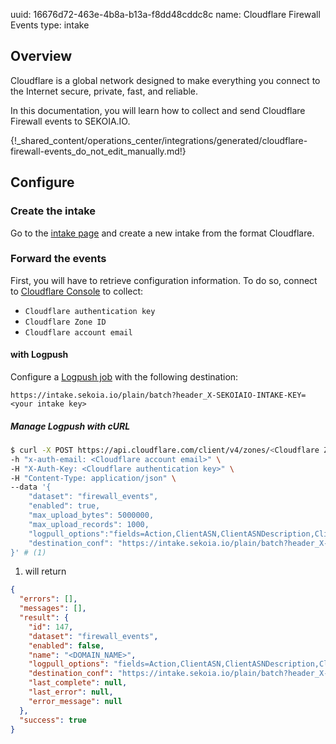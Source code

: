 uuid: 16676d72-463e-4b8a-b13a-f8dd48cddc8c
name: Cloudflare Firewall Events
type: intake

## Overview

Cloudflare is a global network designed to make everything you connect to the Internet secure, private, fast, and reliable.

In this documentation, you will learn how to collect and send Cloudflare Firewall events to SEKOIA.IO.

{!_shared_content/operations_center/integrations/generated/cloudflare-firewall-events_do_not_edit_manually.md!}

## Configure

### Create the intake

Go to the [intake page](https://app.sekoia.io/operations/intakes) and create a new intake from the format Cloudflare.

### Forward the events

First, you will have to retrieve configuration information.
To do so, connect to [Cloudflare Console](https://dash.cloudflare.com/) to collect:

- `Cloudflare authentication key`
- `Cloudflare Zone ID`
- `Cloudflare account email`

#### with Logpush

Configure a [Logpush job](https://developers.cloudflare.com/logs/reference/logpush-api-configuration/) with the following destination:

`https://intake.sekoia.io/plain/batch?header_X-SEKOIAIO-INTAKE-KEY=<your intake key>`


##### Manage Logpush with cURL

```bash
$ curl -X POST https://api.cloudflare.com/client/v4/zones/<Cloudflare Zone ID>/logpush/jobs \
-h "x-auth-email: <Cloudflare account email>" \
-H "X-Auth-Key: <Cloudflare authentication key>" \
-H "Content-Type: application/json" \
--data '{
    "dataset": "firewall_events",
    "enabled": true,
    "max_upload_bytes": 5000000,
    "max_upload_records": 1000,
    "logpull_options":"fields=Action,ClientASN,ClientASNDescription,ClientCountry,ClientIP,ClientIPClass,ClientRefererHost,ClientRefererPath,ClientRefererQuery,ClientRefererScheme,ClientRequestHost,ClientRequestMethod,ClientRequestPath,ClientRequestProtocol,ClientRequestQuery,ClientRequestScheme,ClientRequestUserAgent,Datetime,EdgeColoCode,EdgeResponseStatus,Kind,MatchIndex,Metadata,OriginResponseStatus,OriginatorRayID,RayID,RuleID,Source&timestamps=rfc3339",
    "destination_conf": "https://intake.sekoia.io/plain/batch?header_X-SEKOIAIO-INTAKE-KEY=<INTAKE KEY>"
}' # (1)
```

1. will return
```json
{
  "errors": [],
  "messages": [],
  "result": {
    "id": 147,
    "dataset": "firewall_events",
    "enabled": false,
    "name": "<DOMAIN_NAME>",
    "logpull_options": "fields=Action,ClientASN,ClientASNDescription,ClientCountry,ClientIP,ClientIPClass,ClientRefererHost,ClientRefererPath,ClientRefererQuery,ClientRefererScheme,ClientRequestHost,ClientRequestMethod,ClientRequestPath,ClientRequestProtocol,ClientRequestQuery,ClientRequestScheme,ClientRequestUserAgent,Datetime,EdgeColoCode,EdgeResponseStatus,Kind,MatchIndex,Metadata,OriginResponseStatus,OriginatorRayID,RayID,RuleID,Source&timestamps=rfc3339",
    "destination_conf": "https://intake.sekoia.io/plain/batch?header_X-SEKOIAIO-INTAKE-KEY=<INTAKE KEY>",
    "last_complete": null,
    "last_error": null,
    "error_message": null
  },
  "success": true
}
```
